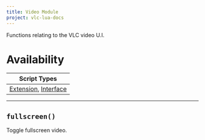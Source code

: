```yaml
---
title: Video Module
project: vlc-lua-docs
---
```

Functions relating to the VLC video U.I.

# Availability

| Script Types |
| ------------ |
| [Extension](../../t/extensions), [Interface](../../t/intf) |

----
## `fullscreen()`
Toggle fullscreen video.
